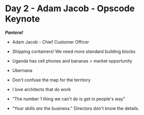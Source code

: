# Day 2 - Adam Jacob - Opscode Keynote #

***Pantera!***

* Adam Jacob - Chief Customer Officer
* Shipping containers! We need more standard building blocks
* Uganda has cell phones and bananas = market opportunity
* Ubernana

* Don't confuse the map for the territory
* I love architects that do work
* "The number 1 thing we can't do is get in people's way"
* "Your skills _are_ the business." Directors don't know the details.

